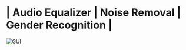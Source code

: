 # | Audio Equalizer | Noise Removal | Gender Recognition |
![GUI](https://github.com/JoeHamed/Audio-Equalizer-using-MATLAB/assets/170593331/b8b36e6f-c7c5-47fd-93a7-88c87b55e84e)
